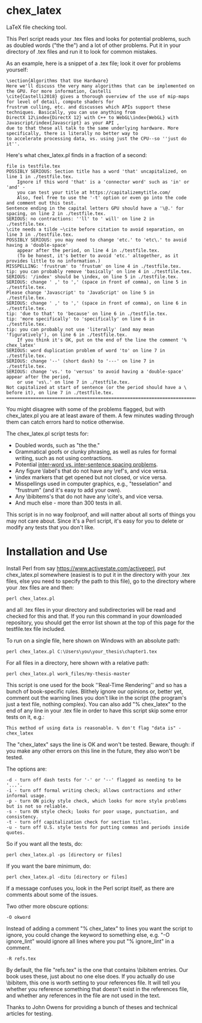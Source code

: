 # chex_latex
LaTeX file checking tool.

This Perl script reads your .tex files and looks for potential problems, such as doubled words ("the the") and a lot of other problems. Put it in your directory of .tex files and run it to look for common mistakes.

As an example, here is a snippet of a .tex file; look it over for problems yourself:

	\section{Algorithms that Use Hardware}
	Here we'll discuss the very many algorithms that can be implemented on the GPU. For more information, Castelli
	\cite{Castelli2018} gives a thorough overview of the use of mip-maps for level of detail, compute shaders for
	frustrum culling, etc. and discusses which APIs support these techniques. Basically, you can use anything from
	DirectX 12\index{DirectX 12} with C++ to WebGL\index{WebGL} with Javascript/index{Javascript} as your API ,
	due to that these all talk to the same underlying hardware. More specifically, there is literally no better way to
	to accelerate processing data, vs. using just the CPU--so ''just do it''.

Here's what chex_latex.pl finds in a fraction of a second:

	file is testfile.tex
	POSSIBLY SERIOUS: Section title has a word 'that' uncapitalized, on line 1 in ./testfile.tex.
		Ignore if this word 'that' is a 'connector word' such as 'in' or 'and' -
		you can test your title at https://capitalizemytitle.com/
		Also, feel free to use the '-t' option or even go into the code and comment out this test.
	Sentence ending in the capital letters GPU should have a '\@.' for spacing, on line 2 in ./testfile.tex.
	SERIOUS: no contractions: ''ll' to ' will' on line 2 in ./testfile.tex.
	\cite needs a tilde ~\cite before citation to avoid separation, on line 3 in ./testfile.tex.
	POSSIBLY SERIOUS: you may need to change 'etc.' to 'etc\.' to avoid having a 'double-space'
		appear after the period, on line 4 in ./testfile.tex.
		(To be honest, it's better to avoid 'etc.' altogether, as it provides little to no information.)
	MISSPELLING: 'frustrum' to 'frustum' on line 4 in ./testfile.tex.
	tip: you can probably remove 'basically' on line 4 in ./testfile.tex.
	SERIOUS: '/index' should be \index, on line 5 in ./testfile.tex.
	SERIOUS: change ' ,' to ',' (space in front of comma), on line 5 in ./testfile.tex.
	Please change 'Javascript' to 'JavaScript' on line 5 in ./testfile.tex.
	SERIOUS: change ' ,' to ',' (space in front of comma), on line 6 in ./testfile.tex.
	tip: 'due to that' to 'because' on line 6 in ./testfile.tex.
	tip: 'more specifically' to 'specifically' on line 6 in ./testfile.tex.
	tip: you can probably not use 'literally' (and may mean 'figuratively'), on line 6 in ./testfile.tex.
		If you think it's OK, put on the end of the line the comment '% chex_latex'
	SERIOUS: word duplication problem of word 'to' on line 7 in ./testfile.tex.
	SERIOUS: change '--' (short dash) to '---' on line 7 in ./testfile.tex.
	SERIOUS: change 'vs.' to 'versus' to avoid having a 'double-space' appear after the period,
		or use 'vs\.' on line 7 in ./testfile.tex.
	Not capitalized at start of sentence (or the period should have a \ before it), on line 7 in ./testfile.tex.
	==========================================================================================================

You might disagree with some of the problems flagged, but with chex_latex.pl you are at least aware of them. A few minutes wading through them can catch errors hard to notice otherwise.
	
The chex_latex.pl script tests for:
* Doubled words, such as "the the."
* Grammatical goofs or clunky phrasing, as well as rules for formal writing, such as not using contractions.
* Potential [inter-word vs. inter-sentence spacing problems](https://en.wikibooks.org/wiki/LaTeX/Text_Formatting#Space_between_words_and_sentences).
* Any figure \label's that do not have any \ref's, and vice versa.
* \index markers that get opened but not closed, or vice versa.
* Misspellings used in computer graphics, e.g., "tesselation" and "frustrum" (and it's easy to add your own).
* Any \bibitems's that do not have any \cite's, and vice versa.
* And much else - more than 300 tests in all.

This script is in no way foolproof, and will natter about all sorts of things you may not care about. Since it's a Perl script, it's easy for you to delete or modify any tests that you don't like.

# Installation and Use

Install Perl from say https://www.activestate.com/activeperl, put chex_latex.pl somewhere (easiest is to put it in the directory with your .tex files, else you need to specify the path to this file), go to the directory where your .tex files are and then:

    perl chex_latex.pl
  
and all .tex files in your directory and subdirectories will be read and checked for this and that. If you run this command in your downloaded repository, you should get the error list shown at the top of this page for the testfile.tex file included.

To run on a single file, here shown on Windows with an absolute path:

    perl chex_latex.pl C:\Users\you\your_thesis\chapter1.tex
	
For all files in a directory, here shown with a relative path:

    perl chex_latex.pl work_files/my-thesis-master

This script is one used for the book ''Real-Time Rendering'' and so has a bunch of book-specific rules. Blithely ignore our opinions or, better yet, comment out the warning lines you don't like in the script (the program's just a text file, nothing complex). You can also add "% chex_latex" to the end of any line in your .tex file in order to have this script skip some error tests on it, e.g.:

    This method of using data is reasonable. % don't flag "data is" - chex_latex

The "chex_latex" says the line is OK and won't be tested. Beware, though: if you make any other errors on this line in the future, they also won't be tested.

The options are:

	-d - turn off dash tests for '-' or '--' flagged as needing to be '...'.
	-i - turn off formal writing check; allows contractions and other informal usage.
	-p - turn ON picky style check, which looks for more style problems but is not so reliable.
	-s - turn ON style check; looks for poor usage, punctuation, and consistency.
	-t - turn off capitalization check for section titles.
	-u - turn off U.S. style tests for putting commas and periods inside quotes.
	
So if you want all the tests, do:

	perl chex_latex.pl -ps [directory or files]
	
If you want the bare minimum, do:

    perl chex_latex.pl -ditu [directory or files]

If a message confuses you, look in the Perl script itself, as there are comments about some of the issues.

Two other more obscure options:

    -O okword
	
Instead of adding a comment "% chex_latex" to lines you want the script to ignore, you could change the keyword to something else, e.g. "-O ignore_lint" would ignore all lines where you put "% ignore_lint" in a comment.

    -R refs.tex
	
By default, the file "refs.tex" is the one that contains \bibitem entries. Our book uses these, just about no one else does. If you actually do use \bibitem, this one is worth setting to your references file. It will tell you whether you reference something that doesn't exist in the references file, and whether any references in the file are not used in the text.

Thanks to John Owens for providing a bunch of theses and technical articles for testing.